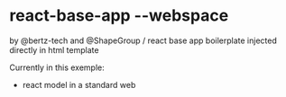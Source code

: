 # react-base-app --webspace

by @bertz-tech and @ShapeGroup / react base app boilerplate injected directly in html template

Currently in this exemple:

- react model in a standard web
